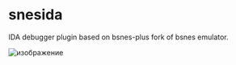 # snesida

IDA debugger plugin based on bsnes-plus fork of bsnes emulator.

![изображение](https://user-images.githubusercontent.com/7189309/114788734-aee19880-9d8a-11eb-991f-7537c0b14354.png)
